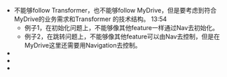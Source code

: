 - 不能够follow Transformer，也不能够follow MyDrive，但是要考虑到符合MyDrive的业务需求和Transformer 的技术结构。 13:54
	- 例子1，在初始化问题上，不能够像其他feature一样通过Nav去初始化。
	- 例子2，在跳转问题上，不能够像其他feature可以由Nav去控制，但是在MyDrive这里还需要用Navigation去控制。
-
-
-